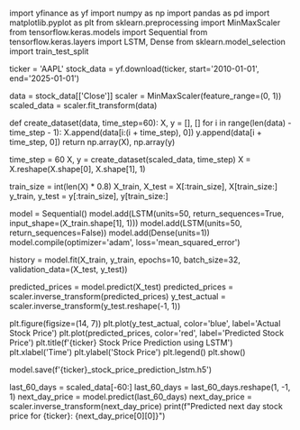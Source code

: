 import yfinance as yf
import numpy as np
import pandas as pd
import matplotlib.pyplot as plt
from sklearn.preprocessing import MinMaxScaler
from tensorflow.keras.models import Sequential
from tensorflow.keras.layers import LSTM, Dense
from sklearn.model_selection import train_test_split

ticker = 'AAPL'
stock_data = yf.download(ticker, start='2010-01-01', end='2025-01-01')

data = stock_data[['Close']]
scaler = MinMaxScaler(feature_range=(0, 1))
scaled_data = scaler.fit_transform(data)

def create_dataset(data, time_step=60):
    X, y = [], []
    for i in range(len(data) - time_step - 1):
        X.append(data[i:(i + time_step), 0])
        y.append(data[i + time_step, 0])
    return np.array(X), np.array(y)

time_step = 60
X, y = create_dataset(scaled_data, time_step)
X = X.reshape(X.shape[0], X.shape[1], 1)

train_size = int(len(X) * 0.8)
X_train, X_test = X[:train_size], X[train_size:]
y_train, y_test = y[:train_size], y[train_size:]

model = Sequential()
model.add(LSTM(units=50, return_sequences=True, input_shape=(X_train.shape[1], 1)))
model.add(LSTM(units=50, return_sequences=False))
model.add(Dense(units=1))
model.compile(optimizer='adam', loss='mean_squared_error')

history = model.fit(X_train, y_train, epochs=10, batch_size=32, validation_data=(X_test, y_test))

predicted_prices = model.predict(X_test)
predicted_prices = scaler.inverse_transform(predicted_prices)
y_test_actual = scaler.inverse_transform(y_test.reshape(-1, 1))

plt.figure(figsize=(14, 7))
plt.plot(y_test_actual, color='blue', label='Actual Stock Price')
plt.plot(predicted_prices, color='red', label='Predicted Stock Price')
plt.title(f'{ticker} Stock Price Prediction using LSTM')
plt.xlabel('Time')
plt.ylabel('Stock Price')
plt.legend()
plt.show()

model.save(f'{ticker}_stock_price_prediction_lstm.h5')

last_60_days = scaled_data[-60:]
last_60_days = last_60_days.reshape(1, -1, 1)
next_day_price = model.predict(last_60_days)
next_day_price = scaler.inverse_transform(next_day_price)
print(f"Predicted next day stock price for {ticker}: {next_day_price[0][0]}")
